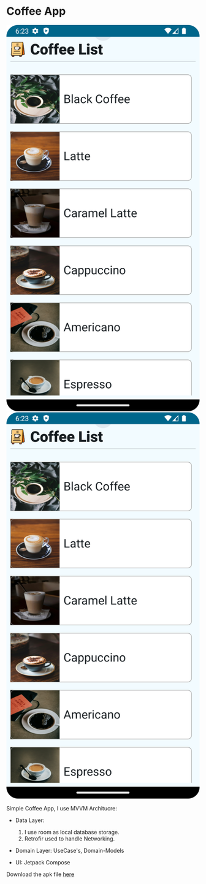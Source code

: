 # Coffee App

![Screenshot](screenshots/coffee_app_image_1.png)
![Screenshot](screenshots/coffee_app_image_1.png)

Simple Coffee App, I use MVVM Architucre:
- Data Layer:
  1) I use room as local database storage.
  2) Retrofir used to handle Networking.
 
- Domain Layer: UseCase's, Domain-Models

- UI: Jetpack Compose


Download the apk file [here](coffee-app-release-unsigned.apk?raw=true)
